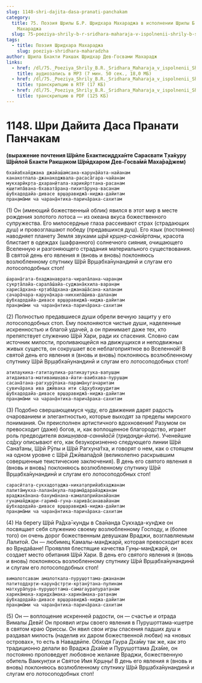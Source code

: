 ```yaml
---
slug: 1148-shri-dajita-dasa-pranati-panchakam
category:
  title: 75. Поэзия Шрилы Б.Р. Шридхара Махараджа в исполнении Шрилы Б.С. Говинды
    Махараджа
  slug: 75-poeziya-shrily-b-r-sridhara-maharaja-v-ispolnenii-shrily-b-s-govindy-maharaja
tags:
  - title: Поэзия Шридхара Махараджа
    slug: poeziya-shridhara-maharadzha
author: Шрила Бхакти Ракшак Шридхар Дев-Госвами Махарадж
links:
  - href: /dl/75._Poeziya_Shrily_B.R._Sridhara_Maharaja_v_ispolnenii_Shrily_B.S._Govindy_Maharaja/1148_Shri_Dayita_Das_Pranati_Panchakam.mp3
    title: аудиозапись в MP3 (7 мин. 50 сек., 18,0 МБ)
  - href: /dl/75._Poeziya_Shrily_B.R._Sridhara_Maharaja_v_ispolnenii_Shrily_B.S._Govindy_Maharaja/1148_Shri_Dayita_Das_Pranati_Panchakam.rtf
    title: транскрипцию в RTF (17 КБ)
  - href: /dl/75._Poeziya_Shrily_B.R._Sridhara_Maharaja_v_ispolnenii_Shrily_B.S._Govindy_Maharaja/1148_Shri_Dayita_Das_Pranati_Panchakam.pdf
    title: транскрипцию в PDF (125 КБ)
---
```


# 1148. Шри Дайита Даса Пранати Панчакам

**(выражение почтения Ш́рӣле Бхактисиддха̄нте Сарасвати Т̣ха̄куру Ш́рӣлой Бхакти Ракш̣аком Ш́рӣдхаром Дев-Госва̄мӣ Маха̄ра̄джем)**

    бхайабхан̃джана джайаш́ам̇сана-карун̣а̄йата-найанам
    канакотпала-джанакоджвала-расаса̄гара-чайанам
    мукхарӣкр̣та-дхаран̣ӣтала-харикӣрттана-расанам
    кш̣итипа̄вана-бхавата̄ран̣а-пихита̄рун̣а-васанам
    ш́убхадодайа-дивасе вр̣ш̣аравиджа̄-ниджа-дайитам
    пран̣ама̄ми ча чаран̣а̄нтика-парича̄рака-сахитам

(1) Он (имеющий божественный облик) явился в этот мир в месте рождения золотого лотоса — из океана вкуса божественного супружества. Его милосердные глаза рассеивают страх (страдающих душ) и провозглашают победу (предавшихся душ). Его язык (постоянно) наводняет планету Земля звуками *ш́рӣ кр̣ш̣н̣а-сан̇кӣртаны*, красота блистает в одеждах (шафранного) солнечного сияния, очищающего Вселенную и разгоняющего страдания материального существования. В святой день его явления я (вновь и вновь) поклоняюсь возлюбленному спутнику Ш́рӣ Вр̣ш̣абха̄нунандинӣ и слугам его лотосоподобных стоп!

    ш́аран̣а̄гата-бхаджанаврата-чирапа̄лана-чаран̣ам
    сукр̣та̄лайа-сарала̄ш́айа-суджана̄кхила-варан̣ам
    хариса̄дхана-кр̣таба̄дхана-джанаш́а̄сана-каланам
    сачара̄чара-карун̣а̄кара-никхила̄ш́ива-даланам
    ш́убхадодайа-дивасе вр̣ш̣аравиджа̄-ниджа-дайитам
    пран̣ама̄ми ча чаран̣а̄нтика-парича̄рака-сахитам

(2) Полностью предавшиеся души обрели вечную защиту у его лотосоподобных стоп. Ему поклоняются чистые души, наделенные искренностью и благой удачей, а он принимает даже тех, кто препятствует служению Ш́рӣ Хари, ради их спасения. Словно сам источник милости, проливающейся на движущихся и неподвижных живых существ, он сокрушает все неблагоприятное во Вселенной! В святой день его явления я (вновь и вновь) поклоняюсь возлюбленному спутнику Ш́рӣ Вр̣ш̣абха̄нунандинӣ и слугам его лотосоподобных стоп!

    атилаукика-гатитаулика-ратикаутука-вапуш̣ам
    атидаивата-мативаиш̣н̣ава-йати-ваибхава-пуруш̣ам
    сасана̄тана-рагхурӯпака-парама̄н̣угачаритам
    сувича̄рака ива джӣвака ити са̄дхубхирудитам
    ш́убхадодайа-дивасе вр̣ш̣аравиджа̄-ниджа-дайитам
    пран̣ама̄ми ча чаран̣а̄нтика-парича̄рака-сахитам

(3) Подобно свершающемуся чуду, его движения дарят радость очарованием и элегантностью, которые выходят за пределы мирского понимания. Он преисполнен артистичного вдохновения! Разумом он превосходит (даже) богов, и, как воплощенное благородство, играет роль предводителя *ваиш̣н̣авов-саннйа̄сӣ* (*тридан̣д̣и-йати*). Ученейшие *са̄дху* описывают его, как безукоризненно следующего линии Ш́рӣ Сана̄таны, Ш́рӣ Рӯпы и Ш́рӣ Рагхуна̄тха, и говорят о нем, как о стоящем на одном уровне с Ш́рӣ Джӣвапа̄дой (великолепно раскрывшим совершенные теистические заключения). В день его святого явления я (вновь и вновь) поклоняюсь возлюбленному спутнику Ш́рӣ Вр̣ш̣абха̄нунандинӣ и слугам его лотосоподобных стоп!

    сарасӣтат̣а-сукхадот̣аджа-никат̣априйабхаджанам
    лалита̄мукха-лалана̄кула-парама̄дарайаджанам
    враджака̄нана-бахума̄нана-камалаприйанайанам
    гун̣аман̃джари-гарима̄-гун̣а-харива̄санавайанам
    ш́убхадодайа-дивасе вр̣ш̣аравиджа̄-ниджа-дайитам
    пран̣ама̄ми ча чаран̣а̄нтика-парича̄рака-сахитам

(4) На берегу Ш́рӣ Ра̄дха̄-кун̣д̣ы в Сва̄нанда Сукхада-кун̃дже он посвящает себя служению своему возлюбленному Господу, и (более того) он очень дорог божественным девушкам Враджи, возглавляемым Лалитой. Он — любимец Камалы-ман̃джарӣ, которая превосходит всех во Вр̣нда̄ване! Проявляя блестящие качества Гун̣ы-ман̃джарӣ, он создает место обитания Ш́рӣ Хари. В день его святого явления я (вновь и вновь) поклоняюсь возлюбленному спутнику Ш́рӣ Вр̣ш̣абха̄нунандинӣ и слугам его лотосоподобных стоп!

    вималотсавам амалоткала-пуруш̣оттама-джананам
    патитоддхр̣ти-карун̣а̄стр̣ти-кр̣танӯтана-пулинам
    матхура̄пура-пуруш̣оттама-самагаурапурат̣анам
    харика̄мака-харидха̄мака-харина̄мака-рат̣анам
    ш́убхадодайа-дивасе вр̣ш̣аравиджа̄-ниджа-дайитам
    пран̣ама̄ми ча чаран̣а̄нтика-парича̄рака-сахитам

(5) Он — воплощение искренней радости, он — счастье и отрада Вималы Девӣ! Он проявил игры своего явления в Пуруш̣оттама-кш̣етре в святом краю Ориссы. Он явил свои игры спасения падших душ и раздавал милость (наделив их даром божественной любви) на «новых островах», то есть в Навадвӣпе. Обходя Гаура Дха̄му так же, как это традиционно делали во Враджа Дха̄ме и Пуруш̣оттама Дха̄ме, он постоянно проповедует любовное желание Враджи, божественную обитель Ваикун̣т̣хи и Святое Имя Кр̣ш̣н̣ы! В день его явления я (вновь и вновь) поклоняюсь возлюбленному спутнику Ш́рӣ Вр̣ш̣абха̄нунандинӣ и слугам его лотосоподобных стоп!

